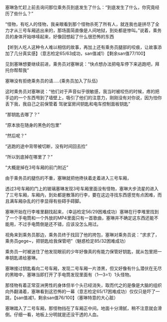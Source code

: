 塞琳急忙赶上前去询问那位乘务员到底发生了什么：“到底发生了什么，你究竟经历了些什么？”

“怪物，有吃人的怪物，我亲眼看到那个怪物杀死了所有人，就连我也是拼尽了全力才从三号车厢逃出来的，那场面简直像是人间地狱，到处都是惨叫。”说着，乘务员的身体开始哆嗦起来，好像回想起了什么很恐怖的东西

【听到人吃人这种令人难以相信的故事，再加上还有乘务员腿部的咬痕，让故事添加了几分真实感】（意志检定65/63成功，san值减1）【剩余san值77/100】

见到塞琳想要继续前进，乘务员对塞琳说：“快点想办法把电车停下来逃跑吧，拜托你帮帮我”

塞琳没有拒绝乘务员的请.....{乘务员加入了队伍}

这时乘务员对塞琳说：“他们对于声音似乎很敏感，我当时被咬伤的时候，疼的把手边的一个东西甩到了墙壁上，吸引了他们的注意力，刚刚没有对你说，因为怕你丢下我，我自己之前保管着 驾驶室房间钥匙和电车控制面板钥匙”

“那钥匙去哪了？”

“原本放在随身的黑色的包里”

“然后呢？”

“逃跑的途中背带被切断，没有时间回去捡”

“所以到底掉在哪里了？”

“大概是掉在3号车厢的前门附近”

由于乘务员的腿伤的不重，塞琳就把他搀扶着走着进入三号车厢，

透过3号车厢的门上的玻璃塞琳发现3号车厢里面没有怪物，塞琳大步流星的进入了三号车厢，车厢内，到处都是散落的行李，要在这边寻找东西感觉有点困难，而且满车厢杂乱的行李显得有些碍手碍脚。

塞琳开始在行李堆里翻找起来，（幸运检定56/29困难成功）塞琳在行李堆里找到了一个手电筒和一个外放的MP4里面只有一首歌曲，塞琳并不确定这东西还能不能用，不过手电筒倒是还不错，应该没怎么用过。

视角来到乘务员那边，乘务员终于找回了他的挎包，塞琳对乘务员说：“求求了，乘务员gege~，把钥匙给我保管吧”（魅惑检定85/32困难成功）

乘务员一时被迷住了他发现眼前的少年好像真的有能力保管好钥匙，就从包里把一串钥匙递给塞琳。

塞琳接过钥匙看向二号车厢，发现二号车厢一片漆黑，但又好像有什么潜伏在无尽的黑暗中，塞琳当即打开了手电筒发现里面有（1—3=1）1头怪物。

那怪物有着正常亚洲男性的身体但半个头已经消失，取而代之的是像是大脑的组织向外翻涌着，塞琳看到这恐怖的一幕（意志检定65/17困难成功）仅仅只是吓了一跳，【san值减1，剩余san值76/100】（塞琳特意的大心脏）

塞琳踏入了二号车厢，那怪物挡在了车厢正中间。地面十分滑腻，稍不注意就会滑倒。仔细一看，地板上分明就是还没干透的人血。